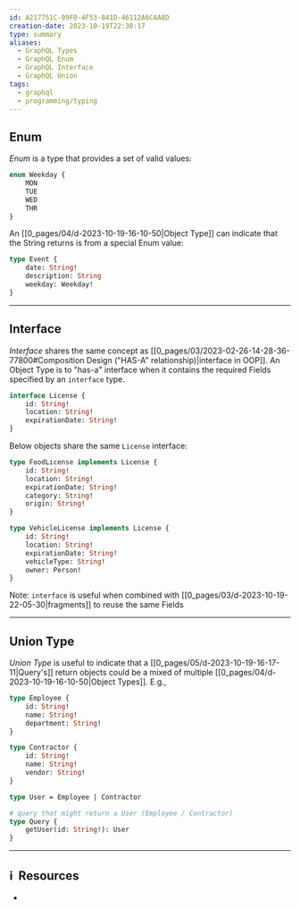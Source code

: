```yaml
---
id: A217751C-99F0-4F53-841D-46112A6CAA8D
creation-date: 2023-10-19T22:30:17
type: summary
aliases:
  - GraphQL Types
  - GraphQL Enum
  - GraphQL Interface
  - GraphQL Union
tags:
  - graphql
  - programming/typing
---
```


## Enum

*Enum* is a type that provides a set of valid values: 

```graphql
enum Weekday {
	MON
	TUE
	WED
	THR
}
```

An [[0_pages/04/d-2023-10-19-16-10-50|Object Type]] can indicate that the String returns is from a special Enum value: 

```graphql
type Event {
	date: String!
	description: String
	weekday: Weekday!
}
```

---
## Interface

*Interface* shares the same concept as [[0_pages/03/2023-02-26-14-28-36-77800#Composition Design ("HAS-A" relationship)|interface in OOP]]. An Object Type is to "has-a" interface when it contains the required Fields specified by an `interface` type. 

```graphql
interface License {
	id: String!
	location: String!
	expirationDate: String!
}
```

Below objects share the same `License` interface: 

```graphql
type FoodLicense implements License {
	id: String!
	location: String!
	expirationDate: String!
	category: String!
	origin: String!
}

type VehicleLicense implements License {
	id: String!
	location: String!
	expirationDate: String!
	vehicleType: String!
	owner: Person!
}
```

Note: `interface` is useful when combined with [[0_pages/03/d-2023-10-19-22-05-30|fragments]] to reuse the same Fields

---
## Union Type

*Union Type* is useful to indicate that a [[0_pages/05/d-2023-10-19-16-17-11|Query's]] return objects could be a mixed of multiple [[0_pages/04/d-2023-10-19-16-10-50|Object Types]]. E.g., 

```graphql
type Employee {
	id: String!
	name: String!
	department: String!
}

type Contractor {
	id: String!
	name: String!
	vendor: String!
}

type User = Employee | Contractor

# query that might return a User (Employee / Contractor)
type Query {
	getUser(id: String!): User
}
```



---
## ℹ️  Resources
- 